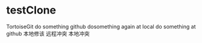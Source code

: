 # testClone
 TortoiseGit
 do something
 github
 dosomething again at local
 do something at github
 本地修该
 远程冲突
 本地冲突

